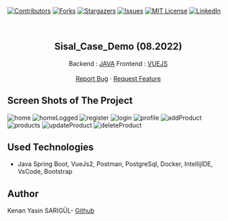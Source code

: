 [![Contributors][contributors-shield]][contributors-url]
[![Forks][forks-shield]][forks-url]
[![Stargazers][stars-shield]][stars-url]
[![Issues][issues-shield]][issues-url]
[![MIT License][license-shield]][license-url]
[![LinkedIn][linkedin-shield]][linkedin-url]

<br>

<p align="center">
  <h2 align="center">Sisal_Case_Demo (08.2022)</h2>
  <p align="center">
    Backend : <a href="https://github.com/kenanyasinsarigul/Java_Vue_Product_CRUD_Template_With_Jwt/tree/main/backend">JAVA</a>
    Frontend : <a href="https://github.com/kenanyasinsarigul/Java_Vue_Product_CRUD_Template_With_Jwt/tree/main/frontend">VUEJS</a>
    <br />
    <br />
    <a href="https://github.com/kenanyasinsarigul/Java_Vue_Product_CRUD_Template_With_Jwt/issues">Report Bug</a>
    ·
    <a href="https://github.com/kenanyasinsarigul/Java_Vue_Product_CRUD_Template_With_Jwt/issues">Request Feature</a>
  </p>
</p>

## Screen Shots of The Project

![home](https://user-images.githubusercontent.com/51781007/181923382-41dff9e6-47a0-4a91-a2f5-cc61bb5d7bf6.png)
![homeLogged](https://user-images.githubusercontent.com/51781007/181925403-9f79fe47-6dc3-444b-af78-2e343029e681.png)
![register](https://user-images.githubusercontent.com/51781007/181925449-ebb7cc15-2c06-4e84-a683-688a22ca0b8b.png)
![login](https://user-images.githubusercontent.com/51781007/181925433-15df270f-5825-416d-9148-c413cb12fd62.png)
![profile](https://user-images.githubusercontent.com/51781007/181925468-cea5c899-c71c-46c0-bdd9-50570fb5ccb0.png)
![addProduct](https://user-images.githubusercontent.com/51781007/181925481-34a5f0b2-8929-4c3a-80ab-95fcbe80bb3a.png)
![products](https://user-images.githubusercontent.com/51781007/181925486-5fd1a403-448c-4aba-9c5c-22c81f9b2098.png)
![updateProduct](https://user-images.githubusercontent.com/51781007/181925492-f3a9b1c3-6887-4122-b236-b17d69e91cec.png)
![deleteProduct](https://user-images.githubusercontent.com/51781007/181925499-f97dae59-37e6-4405-becd-036ef4662797.png)

## Used Technologies
<ul>
  <li>Java Spring Boot, VueJs2, Postman, PostgreSql, Docker, IntellijIDE, VsCode, Bootstrap</li>
</ul>

## Author
Kenan Yasin SARIGÜL- <a href="https://github.com/kenanyasinsarigul/">Github</a>

[contributors-shield]: https://img.shields.io/github/contributors/kenanyasinsarigul/Java_Vue_Product_CRUD_Template_With_Jwt.svg?style=for-the-badge
[contributors-url]: https://github.com/kenanyasinsarigul/Java_Vue_Product_CRUD_Template_With_Jwt/graphs/contributors
[forks-shield]: https://img.shields.io/github/forks/kenanyasinsarigul/Java_Vue_Product_CRUD_Template_With_Jwt.svg?style=for-the-badge
[forks-url]: https://github.com/kenanyasinsarigul/Java_Vue_Product_CRUD_Template_With_Jwt/network/members
[stars-shield]: https://img.shields.io/github/stars/kenanyasinsarigul/Java_Vue_Product_CRUD_Template_With_Jwt.svg?style=for-the-badge
[stars-url]: https://github.com/kenanyasinsarigul/Java_Vue_Product_CRUD_Template_With_Jwt/stargazers
[issues-shield]: https://img.shields.io/github/issues/kenanyasinsarigul/Java_Vue_Product_CRUD_Template_With_Jwt.svg?style=for-the-badge
[issues-url]: https://github.com/kenanyasinsarigul/Java_Vue_Product_CRUD_Template_With_Jwt/issues
[license-shield]: https://img.shields.io/github/license/kenanyasinsarigul/Java_Vue_Product_CRUD_Template_With_Jwt.svg?style=for-the-badge
[license-url]: https://github.com/kenanyasinsarigul/Java_Vue_Product_CRUD_Template_With_Jwt/blob/master/LICENSE.txt
[linkedin-shield]: https://img.shields.io/badge/-LinkedIn-black.svg?style=for-the-badge&logo=linkedin&colorB=555
[linkedin-url]: https://www.linkedin.com/in/kenan-yasin-sar%C4%B1g%C3%BCl-155379188/
